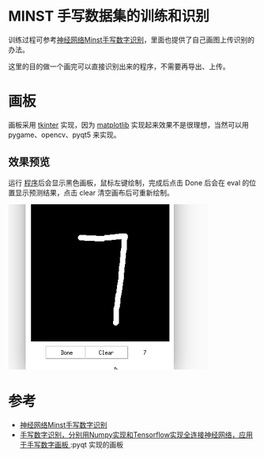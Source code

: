 # MINST 手写数据集的训练和识别

训练过程可参考[神经网络Minst手写数字识别](https://aistudio.baidu.com/aistudio/projectdetail/3372290)，里面也提供了自己画图上传识别的办法。

这里的目的做一个画完可以直接识别出来的程序，不需要再导出、上传。

# 画板

画板采用 [tkinter](draw.py) 实现，因为 [matplotlib](drawPlt.py) 实现起来效果不是很理想，当然可以用 pygame、opencv、pyqt5 来实现。

## 效果预览

运行 [程序](draw.py)后会显示黑色画板，鼠标左键绘制，完成后点击 Done 后会在 eval 的位置显示预测结果，点击 clear 清空画布后可重新绘制。

![运行案例](work/peek.gif)

# 参考

- [神经网络Minst手写数字识别](https://aistudio.baidu.com/aistudio/projectdetail/3372290)
- [手写数字识别，分别用Numpy实现和Tensorflow实现全连接神经网络，应用于手写数字画板 ](https://github.com/PyJun/Handwriting_Recognition):pyqt 实现的画板
